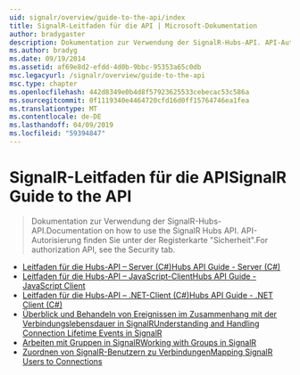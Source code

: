 ```yaml
---
uid: signalr/overview/guide-to-the-api/index
title: SignalR-Leitfaden für die API | Microsoft-Dokumentation
author: bradygaster
description: Dokumentation zur Verwendung der SignalR-Hubs-API. API-Autorisierung finden Sie unter der Registerkarte "Sicherheit".
ms.author: bradyg
ms.date: 09/19/2014
ms.assetid: af69e8d2-efdd-4d0b-9bbc-95353a65c0db
msc.legacyurl: /signalr/overview/guide-to-the-api
msc.type: chapter
ms.openlocfilehash: 442d8349e0b4d8f57923625533cebecac53c586a
ms.sourcegitcommit: 0f1119340e4464720cfd16d0ff15764746ea1fea
ms.translationtype: MT
ms.contentlocale: de-DE
ms.lasthandoff: 04/09/2019
ms.locfileid: "59394847"
---
```

# <a name="signalr-guide-to-the-api"></a><span data-ttu-id="8e020-104">SignalR-Leitfaden für die API</span><span class="sxs-lookup"><span data-stu-id="8e020-104">SignalR Guide to the API</span></span>

> <span data-ttu-id="8e020-105">Dokumentation zur Verwendung der SignalR-Hubs-API.</span><span class="sxs-lookup"><span data-stu-id="8e020-105">Documentation on how to use the SignalR Hubs API.</span></span> <span data-ttu-id="8e020-106">API-Autorisierung finden Sie unter der Registerkarte "Sicherheit".</span><span class="sxs-lookup"><span data-stu-id="8e020-106">For authorization API, see the Security tab.</span></span>


- [<span data-ttu-id="8e020-107">Leitfaden für die Hubs-API – Server (C#)</span><span class="sxs-lookup"><span data-stu-id="8e020-107">Hubs API Guide - Server (C#)</span></span>](hubs-api-guide-server.md)
- [<span data-ttu-id="8e020-108">Leitfaden für die Hubs-API – JavaScript-Client</span><span class="sxs-lookup"><span data-stu-id="8e020-108">Hubs API Guide - JavaScript Client</span></span>](hubs-api-guide-javascript-client.md)
- [<span data-ttu-id="8e020-109">Leitfaden für die Hubs-API – .NET-Client (C#)</span><span class="sxs-lookup"><span data-stu-id="8e020-109">Hubs API Guide - .NET Client (C#)</span></span>](hubs-api-guide-net-client.md)
- [<span data-ttu-id="8e020-110">Überblick und Behandeln von Ereignissen im Zusammenhang mit der Verbindungslebensdauer in SignalR</span><span class="sxs-lookup"><span data-stu-id="8e020-110">Understanding and Handling Connection Lifetime Events in SignalR</span></span>](handling-connection-lifetime-events.md)
- [<span data-ttu-id="8e020-111">Arbeiten mit Gruppen in SignalR</span><span class="sxs-lookup"><span data-stu-id="8e020-111">Working with Groups in SignalR</span></span>](working-with-groups.md)
- [<span data-ttu-id="8e020-112">Zuordnen von SignalR-Benutzern zu Verbindungen</span><span class="sxs-lookup"><span data-stu-id="8e020-112">Mapping SignalR Users to Connections</span></span>](mapping-users-to-connections.md)
